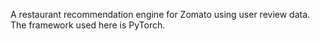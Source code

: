 A restaurant recommendation engine for Zomato using user review data.
The framework used here is PyTorch.
